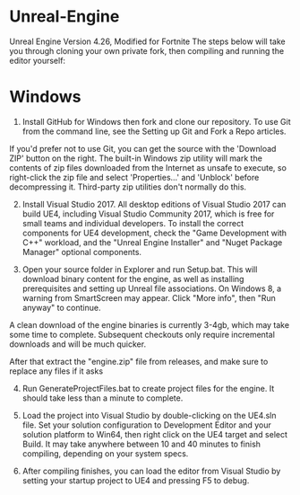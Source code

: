 # Unreal-Engine
 Unreal Engine Version 4.26, Modified for Fortnite
The steps below will take you through cloning your own private fork, then compiling and running the editor yourself:

# Windows

1. Install GitHub for Windows then fork and clone our repository. To use Git from the command line, see the Setting up Git and Fork a Repo articles.

If you'd prefer not to use Git, you can get the source with the 'Download ZIP' button on the right. The built-in Windows zip utility will mark the contents of zip files downloaded from the Internet as unsafe to execute, so right-click the zip file and select 'Properties...' and 'Unblock' before decompressing it. Third-party zip utilities don't normally do this.

2. Install Visual Studio 2017. All desktop editions of Visual Studio 2017 can build UE4, including Visual Studio Community 2017, which is free for small teams and individual developers. To install the correct components for UE4 development, check the "Game Development with C++" workload, and the "Unreal Engine Installer" and "Nuget Package Manager" optional components.

3. Open your source folder in Explorer and run Setup.bat. This will download binary content for the engine, as well as installing prerequisites and setting up Unreal file associations. On Windows 8, a warning from SmartScreen may appear. Click "More info", then "Run anyway" to continue.

A clean download of the engine binaries is currently 3-4gb, which may take some time to complete. Subsequent checkouts only require incremental downloads and will be much quicker.

After that extract the "engine.zip" file from releases, and make sure to replace any files if it asks

4. Run GenerateProjectFiles.bat to create project files for the engine. It should take less than a minute to complete.

5. Load the project into Visual Studio by double-clicking on the UE4.sln file. Set your solution configuration to Development Editor and your solution platform to Win64, then right click on the UE4 target and select Build. It may take anywhere between 10 and 40 minutes to finish compiling, depending on your system specs.

6. After compiling finishes, you can load the editor from Visual Studio by setting your startup project to UE4 and pressing F5 to debug.
